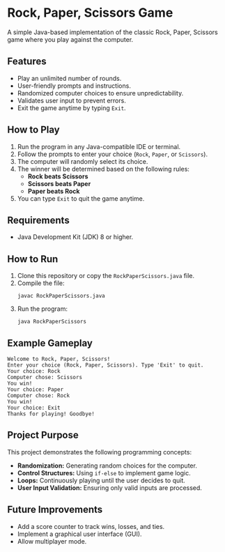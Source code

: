 # Rock, Paper, Scissors Game

A simple Java-based implementation of the classic Rock, Paper, Scissors game where you play against the computer.

## Features
- Play an unlimited number of rounds.
- User-friendly prompts and instructions.
- Randomized computer choices to ensure unpredictability.
- Validates user input to prevent errors.
- Exit the game anytime by typing `Exit`.

## How to Play
1. Run the program in any Java-compatible IDE or terminal.
2. Follow the prompts to enter your choice (`Rock`, `Paper`, or `Scissors`).
3. The computer will randomly select its choice.
4. The winner will be determined based on the following rules:
   - **Rock beats Scissors**
   - **Scissors beats Paper**
   - **Paper beats Rock**
5. You can type `Exit` to quit the game anytime.

## Requirements
- Java Development Kit (JDK) 8 or higher.

## How to Run
1. Clone this repository or copy the `RockPaperScissors.java` file.
2. Compile the file:
   ```
   javac RockPaperScissors.java
   ```
3. Run the program:
   ```
   java RockPaperScissors
   ```

## Example Gameplay
```
Welcome to Rock, Paper, Scissors!
Enter your choice (Rock, Paper, Scissors). Type 'Exit' to quit.
Your choice: Rock
Computer chose: Scissors
You win!
Your choice: Paper
Computer chose: Rock
You win!
Your choice: Exit
Thanks for playing! Goodbye!
```

## Project Purpose
This project demonstrates the following programming concepts:
- **Randomization:** Generating random choices for the computer.
- **Control Structures:** Using `if-else` to implement game logic.
- **Loops:** Continuously playing until the user decides to quit.
- **User Input Validation:** Ensuring only valid inputs are processed.

## Future Improvements
- Add a score counter to track wins, losses, and ties.
- Implement a graphical user interface (GUI).
- Allow multiplayer mode.
